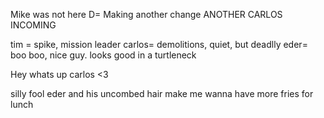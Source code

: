 Mike was not here D=
Making another change
ANOTHER CARLOS INCOMING

tim = spike, mission leader
carlos= demolitions, quiet, but deadlly
eder= boo boo, nice guy. looks good in a turtleneck

Hey whats up carlos <3

silly fool eder
and his uncombed hair
make me wanna 
have more fries
for lunch